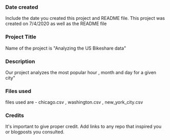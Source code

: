 ### Date created
Include the date you created this project and README file.
This project was created on 7/4/2020 as well as the README file 

### Project Title
Name of the project is "Analyzing the US Bikeshare data"

### Description
Our project analyzes the most popular hour , month and day for a given city"

### Files used
files used are - chicago.csv , washington.csv , new_york_city.csv

### Credits
It's important to give proper credit. Add links to any repo that inspired you or blogposts you consulted.

